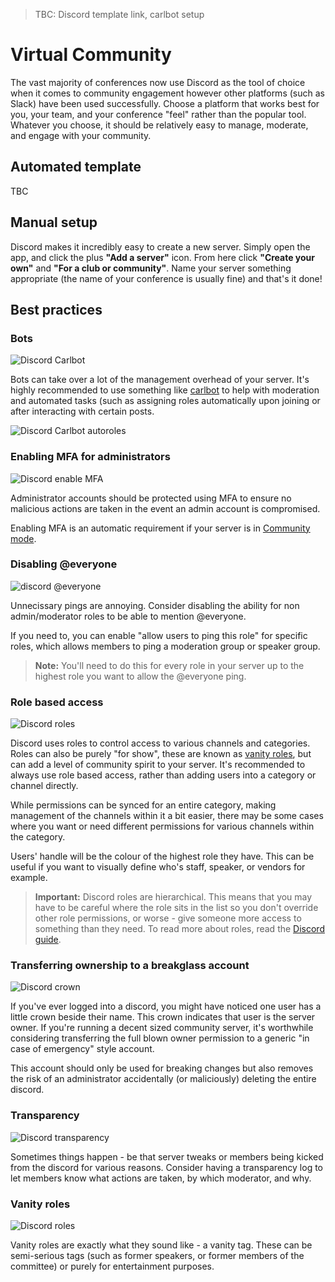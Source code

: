 > TBC: Discord template link, carlbot setup

# Virtual Community

The vast majority of conferences now use Discord as the tool of choice when it comes to community engagement however other platforms (such as Slack) have been used successfully. Choose a platform that works best for you, your team, and your conference "feel" rather than the popular tool. Whatever you choose, it should be relatively easy to manage, moderate, and engage with your community.

## Automated template

TBC


## Manual setup

Discord makes it incredibly easy to create a new server. Simply open the app, and click the plus **"Add a server"** icon. From here click **"Create your own"** and **"For a club or community"**. Name your server something appropriate (the name of your conference is usually fine) and that's it done!


## Best practices

### Bots

![Discord Carlbot](/assets/discord-carlbot.png)

Bots can take over a lot of the management overhead of your server. It's highly recommended to use something like [carlbot](https://carl.gg) to help with moderation and automated tasks (such as assigning roles automatically upon joining or after interacting with certain posts.

![Discord Carlbot autoroles](/assets/discord-carlbot-roles.png)

### Enabling MFA for administrators

![Discord enable MFA](/assets/discord-enable-mfa.png)

Administrator accounts should be protected using MFA to ensure no malicious actions are taken in the event an admin account is compromised.

Enabling MFA is an automatic requirement if your server is in [Community mode](https://discord.com/community).

### Disabling @everyone

![discord @everyone](/assets/discord-everyone.png)

Unnecissary pings are annoying. Consider disabling the ability for non admin/moderator roles to be able to mention @everyone.

If you need to, you can enable "allow users to ping this role" for specific roles, which allows members to ping a moderation group or speaker group.

> **Note:** You'll need to do this for every role in your server up to the highest role you want to allow the @everyone ping.

### Role based access

![Discord roles](/assets/discord-roles.png)

Discord uses roles to control access to various channels and categories. Roles can also be purely "for show", these are known as [vanity roles](#vanity-roles), but can add a level of community spirit to your server. It's recommended to always use role based access, rather than adding users into a category or channel directly.

While permissions can be synced for an entire category, making management of the channels within it a bit easier, there may be some cases where you want or need different permissions for various channels within the category.

Users' handle will be the colour of the highest role they have. This can be useful if you want to visually define who's staff, speaker, or vendors for example.

> **Important:** Discord roles are hierarchical. This means that you may have to be careful where the role sits in the list so you don't override other role permissions, or worse - give someone more access to something than they need. To read more about roles, read the [Discord guide](https://support.discord.com/hc/en-us/articles/214836687-Role-Management-101).

### Transferring ownership to a breakglass account

![Discord crown](/assets/discord-crown.png)

If you've ever logged into a discord, you might have noticed one user has a little crown beside their name. This crown indicates that user is the server owner. If you're running a decent sized community server, it's worthwhile considering transferring the full blown owner permission to a generic "in case of emergency" style account.

This account should only be used for breaking changes but also removes the risk of an administrator accidentally (or maliciously) deleting the entire discord.

### Transparency

![Discord transparency](/assets/discord-transparency.png)

Sometimes things happen - be that server tweaks or members being kicked from the discord for various reasons. Consider having a transparency log to let members know what actions are taken, by which moderator, and why.

### Vanity roles

![Discord roles](/assets/discord-roles.png)

Vanity roles are exactly what they sound like - a vanity tag. These can be semi-serious tags (such as former speakers, or former members of the committee) or purely for entertainment purposes.